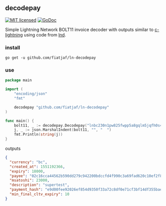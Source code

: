 decodepay
---------

[![MIT licensed](https://img.shields.io/badge/license-MIT-blue.svg)](https://github.com/fiatjaf/ln-decodepay/blob/master/LICENSE)
[![GoDoc](https://img.shields.io/badge/godoc-reference-blue.svg)](http://godoc.org/github.com/fiatjaf/ln-decodepay/zpay32)

Simple Lightning Network BOLT11 invoice decoder with outputs similar to [c-lightning](https://github.com/ElementsProject/lightning/blob/master/doc/lightning-decodepay.7.txt) using code from [lnd](https://github.com/lightningnetwork/lnd).

### install

```
go get -u github.com/fiatjaf/ln-decodepay
```

### use

```go
package main

import (
	"encoding/json"
	"fmt"

	decodepay "github.com/fiatjaf/ln-decodepay"
)

func main() {
	bolt11, _ := decodepay.Decodepay("lnbc230n1pw825fwpp5a8gqlm5jqfh0s4xex58n8fev3hcww88nhu2d7d2m46rxyjnlqfpsdq0wd6hqetjw3jhxaqxqr3jscqp2rzjq2j5m6udpugaglr02h8vtennqc7fltfxr92earv84cltfsupv6zyjzyd3vqqjdsqqqqqqq86qqqqqqsqjq8vy7dtmlxwx8u448gwzanpua3eu9yafq9vr3w7ls8ferxcaffc3rrma53ah86cysh5598vgdarm40306raq5cmhpkemtwjle4zllqtsqg7jldf")
	j, _ := json.MarshalIndent(bolt11, "", "  ")
	fmt.Println(string(j))
}
```

outputs

```json
{
  "currency": "bc",
  "created_at": 1551192366,
  "expiry": 18000,
  "payee": "02c16cca44562b590dd279c942200bdccfd4f990c3a69fad620c10ef2f8228eaff",
  "msatoshi": 23000,
  "description": "supertest",
  "payment_hash": "e9d00fee92026ef854d9350f33a72c8df0e71cf3bf14df355bae86624a7f0243",
  "min_final_cltv_expiry": 10
}
```
